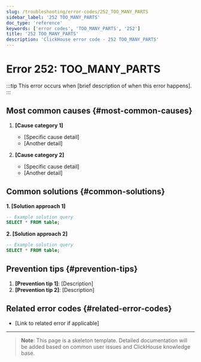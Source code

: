 ```yaml
---
slug: /troubleshooting/error-codes/252_TOO_MANY_PARTS
sidebar_label: '252 TOO_MANY_PARTS'
doc_type: 'reference'
keywords: ['error codes', 'TOO_MANY_PARTS', '252']
title: '252 TOO_MANY_PARTS'
description: 'ClickHouse error code - 252 TOO_MANY_PARTS'
---
```


# Error 252: TOO_MANY_PARTS

:::tip
This error occurs when [brief description of when this error happens].
:::

## Most common causes {#most-common-causes}

1. **[Cause category 1]**
   - [Specific cause detail]
   - [Another detail]

2. **[Cause category 2]**
   - [Specific cause detail]
   - [Another detail]

## Common solutions {#common-solutions}

**1. [Solution approach 1]**

```sql
-- Example solution query
SELECT * FROM table;
```

**2. [Solution approach 2]**

```sql
-- Example solution query
SELECT * FROM table;
```

## Prevention tips {#prevention-tips}

1. **[Prevention tip 1]**: [Description]
2. **[Prevention tip 2]**: [Description]

## Related error codes {#related-error-codes}

- [Link to related error if applicable]

---

> **Note**: This page is a skeleton template. Detailed documentation will be added based on common user issues and ClickHouse knowledge base.

